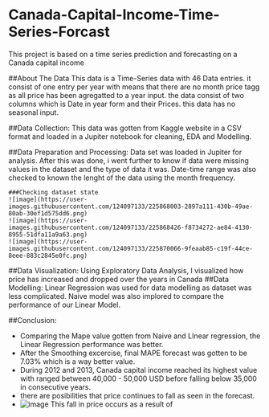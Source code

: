 # Canada-Capital-Income-Time-Series-Forcast
This project is based on a time series prediction and forecasting on a Canada capital income

##About The Data
This data is a Time-Series data with 46 Data entries. it consist of one entry per year with means that there are no month price tagg as all price has been agregatted to a year input. the data consist of two columns which is Date in year form and their Prices. this data has no seasonal input.

##Data Collection:
This data was gotten from Kaggle website in a CSV format and loaded in a Jupiter notebook for cleaning, EDA and Modelling.

##Data Preparation and Processing:
Data set was loaded in Jupiter for analysis. After this was done, i went further to know if data were missing values in the dataset and the type of data it was. Date-time range was also checked to known the lenght of the data using the month frequency.

    ###Checking dataset state
    ![image](https://user-images.githubusercontent.com/124097133/225868003-2897a111-430b-49ae-80ab-30ef1d575dd6.png)
    ![image](https://user-images.githubusercontent.com/124097133/225868426-f8734272-ae84-4130-8955-51dfa11a9a63.png)
    ![image](https://user-images.githubusercontent.com/124097133/225870066-9feaab85-c19f-44ce-8eee-883c2845e0fc.png)

##Data Visualization:
Using Exploratory Data Analysis, I visualized how price has increased and dropped over the years in Canada
##Data Modelling:
Linear Regression was used for data modelling as dataset was less complicated. 
Naive model was also implored to compare the performance of our Linear Model.

##Conclusion:
  - Comparing the Mape value gotten from Naive and LInear regression, the Linear Regression performance was better.
  - After the Smoothing excercise, final MAPE forecast was gotten to be 7.03% which is a way better value.
  - During 2012 and 2013, Canada capital income reached its highest value with ranged between 40,000 - 50,000 USD before falling below 35,000 in consecutive years.
  - there are posibilities that price continues to fall as seen in the forecast.
  - ![image](https://user-images.githubusercontent.com/124097133/225883394-30d06aa1-209e-4395-abf0-3ab680c4e3b8.png)
This fall in price occurs as a result of
